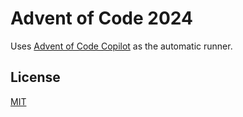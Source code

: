 # Advent of Code 2024

Uses [Advent of Code Copilot](https://github.com/jasonmuzzy/aoc-copilot) as the automatic runner.

## License
[MIT](LICENSE)